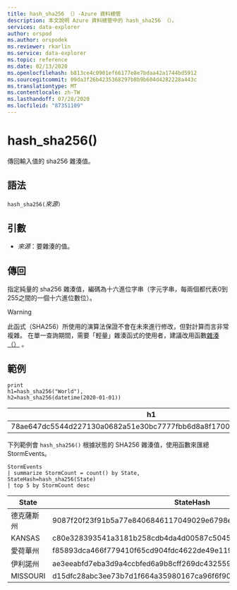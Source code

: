 ```yaml
---
title: hash_sha256 （）-Azure 資料總管
description: 本文說明 Azure 資料總管中的 hash_sha256 （）。
services: data-explorer
author: orspod
ms.author: orspodek
ms.reviewer: rkarlin
ms.service: data-explorer
ms.topic: reference
ms.date: 02/13/2020
ms.openlocfilehash: b813ce4c0901ef66177e8e7bdaa42a1744bd5912
ms.sourcegitcommit: 09da3f26b4235368297b8b9b604d4282228a443c
ms.translationtype: MT
ms.contentlocale: zh-TW
ms.lasthandoff: 07/28/2020
ms.locfileid: "87351109"
---
```

# <a name="hash_sha256"></a>hash_sha256()

傳回輸入值的 sha256 雜湊值。

## <a name="syntax"></a>語法

`hash_sha256(`*來源*`)`

## <a name="arguments"></a>引數

* *來源*：要雜湊的值。

## <a name="returns"></a>傳回

指定純量的 sha256 雜湊值，編碼為十六進位字串（字元字串，每兩個都代表0到255之間的一個十六進位數位）。

> [!WARNING]
> 此函式（SHA256）所使用的演算法保證不會在未來進行修改，但對計算而言非常複雜。 在單一查詢期間，需要「輕量」雜湊函式的使用者，建議改用函數[雜湊（）](./hashfunction.md) 。

## <a name="examples"></a>範例

<!-- csl: https://help.kusto.windows.net/Samples -->
```kusto
print 
h1=hash_sha256("World"),
h2=hash_sha256(datetime(2020-01-01))
```

|h1|h2|
|---|---|
|78ae647dc5544d227130a0682a51e30bc7777fbb6d8a8f17007463a3ecd1d524|ba666752dc1a20eb750b0eb64e780cc4c968bc9fb8813461c1d7e750f302d71d|

下列範例會 `hash_sha256()` 根據狀態的 SHA256 雜湊值，使用函數來匯總 StormEvents。 

<!-- csl: https://help.kusto.windows.net/Samples -->
```kusto
StormEvents 
| summarize StormCount = count() by State, StateHash=hash_sha256(State)
| top 5 by StormCount desc
```

|State|StateHash|StormCount|
|---|---|---|
|德克薩斯州|9087f20f23f91b5a77e8406846117049029e6798ebbd0d38aea68da73a00ca37|4701|
|KANSAS|c80e328393541a3181b258cdb4da4d00587c5045e8cf3bb6c8fdb7016b69cc2e|3166|
|愛荷華州|f85893dca466f779410f65cd904fdc4622de49e119ad4e7c7e4a291ceed1820b|2337|
|伊利諾州|ae3eeabfd7eba3d9a4ccbfed6a9b8cff269dc43255906476282e0184cf81b7fd|2022|
|MISSOURI|d15dfc28abc3ee73b7d1f664a35980167ca96f6f90e034db2a6525c0b8ba61b1|2016|

